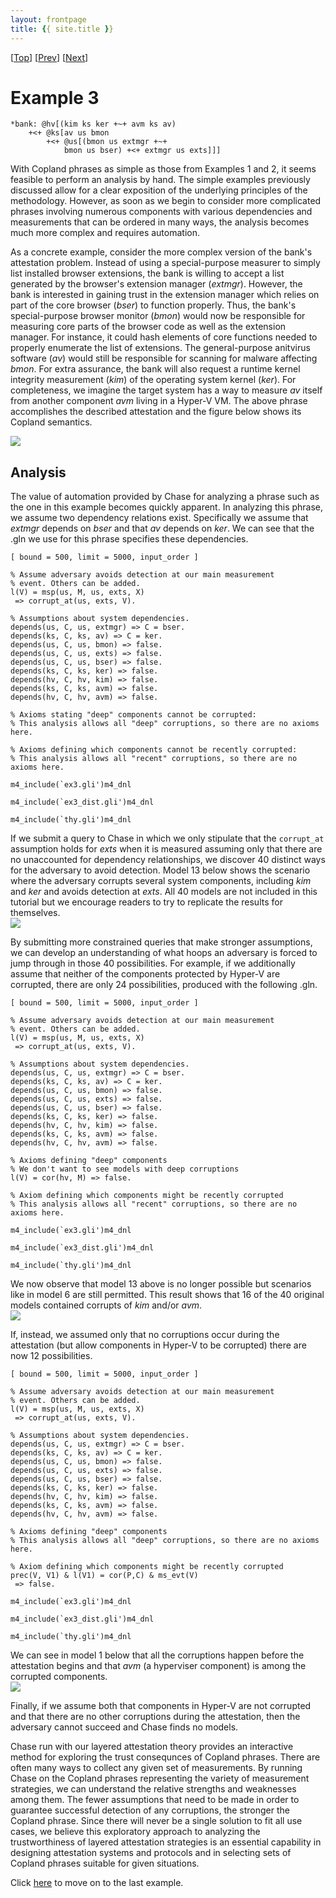 ```yaml
---
layout: frontpage
title: {{ site.title }}
---
```


\[[Top](../README)\] \[[Prev](../ex2c/ex2c)\] \[[Next](../ex3b/ex3b)\]
# Example 3

```
*bank: @hv[(kim ks ker +~+ avm ks av)
	+<+ @ks[av us bmon
		+<+ @us[(bmon us extmgr +~+ 
			bmon us bser) +<+ extmgr us exts]]]
```

With Copland phrases as simple as those from Examples 1 and 2, it 
seems feasible to perform an analysis by hand. The simple examples 
previously discussed allow for a clear exposition of the underlying principles 
of the methodology. However, as soon as we begin to consider more 
complicated phrases involving numerous components with various 
dependencies and measurements that can be ordered in many ways, 
the analysis becomes much more complex and requires automation. 
   
As a concrete example, consider the more complex version of the bank's 
attestation problem. Instead of using a special-purpose measurer to 
simply list installed browser extensions, the bank is willing to accept 
a list generated by the browser's extension manager (*extmgr*). However, 
the bank is interested in gaining trust in the extension manager which 
relies on part of the core browser (*bser*) to function properly. Thus, the 
bank's special-purpose browser monitor (*bmon*) would now be responsible 
for measuring core parts of the browser code as well as the 
extension manager. For instance, it could hash elements of core functions 
needed to properly enumerate the list of extensions. The general-purpose 
anitvirus software (*av*) would still be responsible for scanning for malware 
affecting *bmon*. For extra assurance, the bank will also request a 
runtime kernel integrity measurement (*kim*) of the operating system kernel (*ker*). For completeness, 
we imagine the target system has a way to measure *av* itself from 
another component *avm* living in a Hyper-V VM. The above phrase 
accomplishes the described attestation and the figure below shows its 
Copland semantics.  

<img src="./ex3_execution_semantics.png">  

## Analysis
  
The value of automation provided by Chase for analyzing a phrase such as the 
one in this example becomes quickly apparent. In analyzing this phrase, we 
assume two dependency relations exist. Specifically we assume that *extmgr* 
depends on *bser* and that *av* depends on *ker*. We can see that the .gln 
we use for this phrase specifies these dependencies.  
``` 
[ bound = 500, limit = 5000, input_order ]

% Assume adversary avoids detection at our main measurement
% event. Others can be added.
l(V) = msp(us, M, us, exts, X)
 => corrupt_at(us, exts, V).

% Assumptions about system dependencies.
depends(us, C, us, extmgr) => C = bser.
depends(ks, C, ks, av) => C = ker.
depends(us, C, us, bmon) => false.
depends(us, C, us, exts) => false.
depends(us, C, us, bser) => false.
depends(ks, C, ks, ker) => false.
depends(hv, C, hv, kim) => false.
depends(ks, C, ks, avm) => false.
depends(hv, C, hv, avm) => false.

% Axioms stating "deep" components cannot be corrupted:
% This analysis allows all "deep" corruptions, so there are no axioms here.

% Axioms defining which components cannot be recently corrupted:
% This analysis allows all "recent" corruptions, so there are no axioms here.

m4_include(`ex3.gli')m4_dnl

m4_include(`ex3_dist.gli')m4_dnl

m4_include(`thy.gli')m4_dnl
```  
If we submit a query to Chase in which we only stipulate that the `corrupt_at` assumption holds 
for *exts* when it is measured assuming only that there are no unaccounted for 
dependency relationships, we discover 40 distinct ways for the adversary 
to avoid detection. Model 13 below shows the scenario where the adversary corrupts several 
system components, including *kim* and *ker* and avoids detection at *exts*. All 40 models 
are not included in this tutorial but we encourage readers to try to replicate the results for 
themselves.  
<img src="./ex3_model13.png">
   
By submitting more constrained queries that make stronger 
assumptions, we can develop an understanding of what hoops an adversary 
is forced to jump through in those 40 possibilities. For example, if we 
additionally assume that neither of the components protected by Hyper-V 
are corrupted, there are only 24 possibilities, produced with the following 
.gln.  
```
[ bound = 500, limit = 5000, input_order ]

% Assume adversary avoids detection at our main measurement
% event. Others can be added.
l(V) = msp(us, M, us, exts, X)
 => corrupt_at(us, exts, V).

% Assumptions about system dependencies.
depends(us, C, us, extmgr) => C = bser.
depends(ks, C, ks, av) => C = ker.
depends(us, C, us, bmon) => false.
depends(us, C, us, exts) => false.
depends(us, C, us, bser) => false.
depends(ks, C, ks, ker) => false.
depends(hv, C, hv, kim) => false.
depends(ks, C, ks, avm) => false.
depends(hv, C, hv, avm) => false.

% Axioms defining "deep" components
% We don't want to see models with deep corruptions
l(V) = cor(hv, M) => false.

% Axiom defining which components might be recently corrupted
% This analysis allows all "recent" corruptions, so there are no axioms here.

m4_include(`ex3.gli')m4_dnl

m4_include(`ex3_dist.gli')m4_dnl

m4_include(`thy.gli')m4_dnl
```
We now observe that model 13 above is no longer possible but scenarios like 
in model 6 are still permitted. This result shows that 16 of the 40 original 
models contained corrupts of *kim* and/or *avm*.  
<img src="ex3_model6.png">

If, instead, we assumed only that no corruptions occur during the attestation (but allow components 
in Hyper-V to be corrupted) there are now 12 possibilities. 
```
[ bound = 500, limit = 5000, input_order ]

% Assume adversary avoids detection at our main measurement
% event. Others can be added.
l(V) = msp(us, M, us, exts, X)
 => corrupt_at(us, exts, V).

% Assumptions about system dependencies.
depends(us, C, us, extmgr) => C = bser.
depends(ks, C, ks, av) => C = ker.
depends(us, C, us, bmon) => false.
depends(us, C, us, exts) => false.
depends(us, C, us, bser) => false.
depends(ks, C, ks, ker) => false.
depends(hv, C, hv, kim) => false.
depends(ks, C, ks, avm) => false.
depends(hv, C, hv, avm) => false.

% Axioms defining "deep" components
% This analysis allows all "deep" corruptions, so there are no axioms here.

% Axiom defining which components might be recently corrupted
prec(V, V1) & l(V1) = cor(P,C) & ms_evt(V)
 => false. 

m4_include(`ex3.gli')m4_dnl

m4_include(`ex3_dist.gli')m4_dnl

m4_include(`thy.gli')m4_dnl
```  
We can see in model 1 below that all the corruptions happen before the 
attestation begins and that *avm* (a hyperviser component) is among the corrupted 
components.  
<img src="ex3_model1.png">
  
Finally, if we assume both that components in Hyper-V are not corrupted and that there are no other 
corruptions during the attestation, then the adversary cannot succeed and Chase finds no models.

Chase run with our layered attestation theory provides an interactive 
method for exploring the trust consequnces of Copland phrases. There are 
often many ways to collect any given set of measurements. By running Chase 
on the Copland phrases representing the variety of measurement strategies, 
we can understand the relative strengths and weaknesses among them. The 
fewer assumptions that need to be made in order to guarantee successful 
detection of any corruptions, the stronger the Copland phrase. Since there 
will never be a single solution to fit all use cases, we believe this 
exploratory approach to analyzing the trustworthiness of layered attestation 
strategies is an essential capability in designing attestation systems 
and protocols and in selecting sets of Copland phrases suitable for 
given situations. 

Click [here](../ex3b/ex3b) to move on to the last example.

